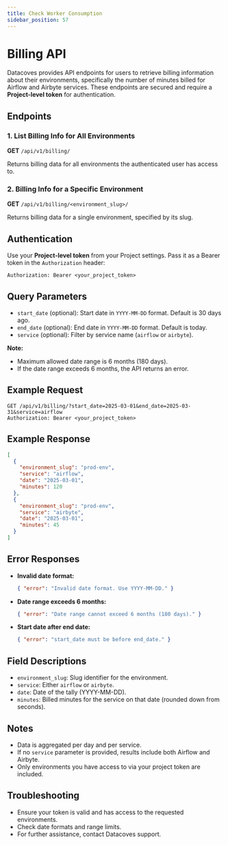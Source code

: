 ```yaml
---
title: Check Worker Consumption
sidebar_position: 57
---
```


# Billing API

Datacoves provides API endpoints for users to retrieve billing information about their environments, specifically the number of minutes billed for Airflow and Airbyte services. These endpoints are secured and require a **Project-level token** for authentication.

## Endpoints

### 1. List Billing Info for All Environments

**GET** `/api/v1/billing/`

Returns billing data for all environments the authenticated user has access to.

### 2. Billing Info for a Specific Environment

**GET** `/api/v1/billing/<environment_slug>/`

Returns billing data for a single environment, specified by its slug.

## Authentication

Use your **Project-level token** from your Project settings. Pass it as a Bearer token in the `Authorization` header:

```shell
Authorization: Bearer <your_project_token>
```

## Query Parameters

- `start_date` (optional): Start date in `YYYY-MM-DD` format. Default is 30 days ago.
- `end_date` (optional): End date in `YYYY-MM-DD` format. Default is today.
- `service` (optional): Filter by service name (`airflow` or `airbyte`).

**Note:**  

- Maximum allowed date range is 6 months (180 days).
- If the date range exceeds 6 months, the API returns an error.

## Example Request

```http
GET /api/v1/billing/?start_date=2025-03-01&end_date=2025-03-31&service=airflow
Authorization: Bearer <your_project_token>
```

## Example Response

```json
[
  {
    "environment_slug": "prod-env",
    "service": "airflow",
    "date": "2025-03-01",
    "minutes": 120
  },
  {
    "environment_slug": "prod-env",
    "service": "airbyte",
    "date": "2025-03-01",
    "minutes": 45
  }
]
```

## Error Responses

- **Invalid date format:**

  ```json
  { "error": "Invalid date format. Use YYYY-MM-DD." }
  ```

- **Date range exceeds 6 months:**

  ```json
  { "error": "Date range cannot exceed 6 months (180 days)." }
  ```

- **Start date after end date:**

  ```json
  { "error": "start_date must be before end_date." }
  ```

## Field Descriptions

- `environment_slug`: Slug identifier for the environment.
- `service`: Either `airflow` or `airbyte`.
- `date`: Date of the tally (YYYY-MM-DD).
- `minutes`: Billed minutes for the service on that date (rounded down from seconds).

## Notes

- Data is aggregated per day and per service.
- If no `service` parameter is provided, results include both Airflow and Airbyte.
- Only environments you have access to via your project token are included.

## Troubleshooting

- Ensure your token is valid and has access to the requested environments.
- Check date formats and range limits.
- For further assistance, contact Datacoves support.
